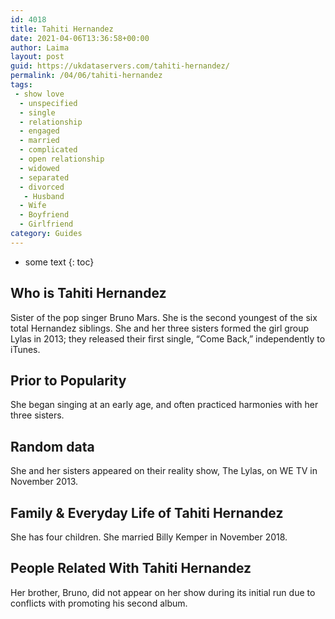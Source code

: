 ```yaml
---
id: 4018
title: Tahiti Hernandez
date: 2021-04-06T13:36:58+00:00
author: Laima
layout: post
guid: https://ukdataservers.com/tahiti-hernandez/
permalink: /04/06/tahiti-hernandez
tags:
 - show love
  - unspecified
  - single
  - relationship
  - engaged
  - married
  - complicated
  - open relationship
  - widowed
  - separated
  - divorced
   - Husband
  - Wife
  - Boyfriend
  - Girlfriend
category: Guides
---
```


* some text
{: toc}


## Who is Tahiti Hernandez
                  
                  
                  
Sister of the pop singer Bruno Mars. She is the second youngest of the six total Hernandez siblings. She and her three sisters formed the girl group Lylas in 2013; they released their first single, &#8220;Come Back,&#8221; independently to iTunes. 
                  
              
            
              
            
                
                
                
## Prior to Popularity
                  
                  
                  
She began singing at an early age, and often practiced harmonies with her three sisters.
                  
              
            
              
            
                
                
                
## Random data
                  
                  
                  
She and her sisters appeared on their reality show, The Lylas, on WE TV in November 2013.
                  
              
            
              
            
                
                
                
## Family & Everyday Life of Tahiti Hernandez
                  
                  
                  
She has four children. She married Billy Kemper in November 2018.
                  
              
            
              
            
                
                
                
## People Related With Tahiti Hernandez
                  
                  
                  
Her brother, Bruno, did not appear on her show during its initial run due to conflicts with promoting his second album.
                  
              
            
              
            
                
              
            
              
              
            
            
              
            
          
          
          